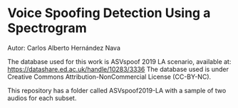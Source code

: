# Voice Spoofing Detection Using a Spectrogram

Autor: Carlos Alberto Hernández Nava  

The database used for this work is ASVspoof 2019 LA scenario, available at: https://datashare.ed.ac.uk/handle/10283/3336
The database used is under Creative Commons Attribution-NonCommercial License (CC-BY-NC).  

This repository has a folder called ASVspoof2019-LA with a sample of two audios for each subset.  
